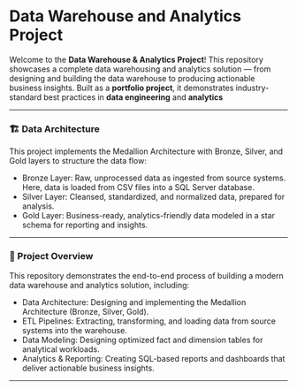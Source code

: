  # Data Warehouse and Analytics Project

Welcome to the **Data Warehouse & Analytics Project**!
This repository showcases a complete data warehousing and analytics solution — from designing and building the data warehouse to producing actionable business insights.
Built as a **portfolio project**, it demonstrates industry-standard best practices in **data engineering** and **analytics**

---
### 🏗️ Data Architecture
This project implements the Medallion Architecture with Bronze, Silver, and Gold layers to structure the data flow:

*  Bronze Layer: Raw, unprocessed data as ingested from source systems. Here, data is loaded from CSV files into a SQL Server database.
*  Silver Layer: Cleansed, standardized, and normalized data, prepared for analysis.
*  Gold Layer: Business-ready, analytics-friendly data modeled in a star schema for reporting and insights.
---   
### 📖 Project Overview
This repository demonstrates the end-to-end process of building a modern data warehouse and analytics solution, including:

* Data Architecture: Designing and implementing the Medallion Architecture (Bronze, Silver, Gold).
* ETL Pipelines: Extracting, transforming, and loading data from source systems into the warehouse.
* Data Modeling: Designing optimized fact and dimension tables for analytical workloads.
* Analytics & Reporting: Creating SQL-based reports and dashboards that deliver actionable business insights.
---
